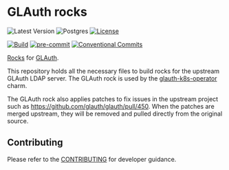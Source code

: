 # GLAuth rocks

![Latest Version](https://img.shields.io/badge/dynamic/yaml?url=https%3A%2F%2Fraw.githubusercontent.com%2Fcanonical%2Fglauth-rock%2Fmain%2Frockcraft.yaml&query=%24.version&label=Release&color=red)
![Postgres](https://img.shields.io/badge/postgres-%23316192.svg?logo=postgresql&logoColor=white)
[![License](https://img.shields.io/github/license/canonical/glauth-rock?label=License)](https://github.com/canonical/glauth-rock/blob/main/LICENSE)

[![Build](https://img.shields.io/github/actions/workflow/status/canonical/glauth-rock/push_main.yaml?label=Build)](https://github.com/canonical/glauth-rock/actions/workflows/push_main.yaml)
[![pre-commit](https://img.shields.io/badge/pre--commit-enabled-brightgreen?logo=pre-commit)](https://github.com/pre-commit/pre-commit)
[![Conventional Commits](https://img.shields.io/badge/Conventional%20Commits-1.0.0-%23FE5196.svg)](https://conventionalcommits.org)

[Rocks](https://canonical-rockcraft.readthedocs-hosted.com/en/latest/explanation/rocks/#rocks-explanation)
for [GLAuth](https://github.com/glauth/glauth).

This repository holds all the necessary files to build rocks for the upstream
GLAuth LDAP server. The GLAuth rock is used by
the [glauth-k8s-operator](https://github.com/canonical/glauth-k8s-operator)
charm.

The GLAuth rock also applies patches to fix issues in the upstream project such as https://github.com/glauth/glauth/pull/450. When the patches
are merged upstream, they will be removed and pulled directly from the original source.

## Contributing

Please refer to the [CONTRIBUTING](CONTRIBUTING.md) for developer guidance.
